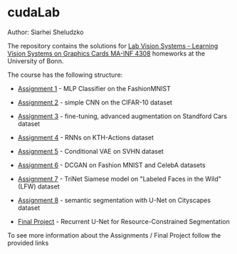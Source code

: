 # cudaLab

Author: Siarhei Sheludzko

The repository contains the solutions for [Lab Vision Systems - Learning Vision Systems on Graphics Cards  MA-INF 4308](https://www.ais.uni-bonn.de/WS2223/P_CudaVision.html) homeworks at the University of Bonn.

The course has the following structure:
* [Assignment 1](Assignment_1) - MLP Classifier on the FashionMNIST
* [Assignment 2](Assignment_2) - simple CNN on the CIFAR-10 dataset
* [Assignment 3](Assignment_3) - fine-tuning, advanced augmentation on Standford Cars dataset
* [Assignment 4](Assignment_4) - RNNs on KTH-Actions dataset
* [Assignment 5](Assignment_5) - Conditional VAE on SVHN dataset
* [Assignment 6](Assignment_6) - DCGAN on Fashion MNIST and CelebA datasets
* [Assignment 7](Assignment_7) - TriNet Siamese model on "Labeled Faces in the Wild" (LFW) dataset
* [Assignment 8](Assignment_8) - semantic segmentation with U-Net on Cityscapes dataset

* [Final Project](Project) - Recurrent U-Net for Resource-Constrained Segmentation

To see more information about the Assignments / Final Project follow the provided links


